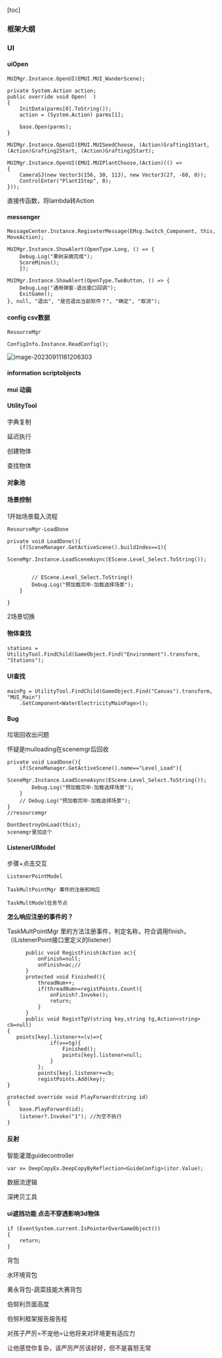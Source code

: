 [toc]



### 框架大纲

### UI

#### uiOpen

```
MUIMgr.Instance.OpenUI(EMUI.MUI_WanderScene);
```

```
private System.Action action;
public override void Open(  )
{
    InitData(parms[0].ToString());
    action = (System.Action) parms[1];

    base.Open(parms);
}
```

```
MUIMgr.Instance.OpenUI(EMUI.MUISeedChoose, (Action)Grafting1Start, (Action)Grafting2Start, (Action)Grafting3Start);
```

```
MUIMgr.Instance.OpenUI(EMUI.MUIPlantChoose,(Action)(() =>
{
    CameraSJ(new Vector3(156, 30, 113), new Vector3(27, -60, 0));
    ControlEnter("Plant1Step", 0);
}));
```

直接传函数，将lambda转Action



#### messenger

```
MessageCenter.Instance.RegiseterMessage(EMsg.Switch_Component, this, MoveAction); 
```

```
MUIMgr.Instance.ShowAlert(OpenType.Long, () => { 
    Debug.Log("果树采摘完成");
    ScoreMinus();
    });
```

```
MUIMgr.Instance.ShowAlert(OpenType.TwoButton, () => { 
    Debug.Log("通用弹窗-退出窗口回调");
    ExitGame();
}, null, "退出", "是否退出当前软件？", "确定", "取消");
```



#### config csv数据

```
ResourceMgr
```



```
ConfigInfo.Instance.ReadConfig();
```

![image-20230911161206303](C:\Users\30998\AppData\Roaming\Typora\typora-user-images\image-20230911161206303.png)

#### information scriptobjects



#### mui 动画



#### UtilityTool

字典复制

延迟执行

创建物体

查找物体



#### 对象池



#### 场景控制

1开始场景载入流程

```
ResourceMgr-LoadDone
```

```
private void LoadDone(){
    if(SceneManager.GetActiveScene().buildIndex==1){
        SceneMgr.Instance.LoadSceneAsync(EScene.Level_Select.ToString());
        
        
        // EScene.Level_Select.ToString()
        Debug.Log("预加载完毕-加载选择场景");    
    }
      
}
```





2场景切换

#### 物体查找

```
stations = UtilityTool.FindChild(GameObject.Find("Environment").transform, "Stations");
```



#### UI查找

```
mainPg = UtilityTool.FindChild(GameObject.Find("Canvas").transform, "MUI_Main")
    .GetComponent<WaterElectricityMainPage>();
```





#### Bug

垃圾回收出问题

怀疑是muiloading在scenemgr后回收

```
private void LoadDone(){
    if(SceneManager.GetActiveScene().name=="Level_Load"){
        SceneMgr.Instance.LoadSceneAsync(EScene.Level_Select.ToString());
        Debug.Log("预加载完毕-加载选择场景");    
    }
    // Debug.Log("预加载完毕-加载选择场景");    
}
//resourcemgr
```

```
DontDestroyOnLoad(this);
scenemgr里加这个
```



#### ListenerUIModel

步骤+点击交互

```
ListenerPointModel
```

```
TaskMultPointMgr 事件的注册和响应
```

```
TaskMultModel任务节点
```

**怎么响应注册的事件的？**

TaskMultPointMgr 里的方法注册事件，判定名称，符合调用finish，（IListenerPoint接口里定义的listener）





```
      public void RegistFinish(Action ac){
          onFinish=null;
          onFinish=ac;//
      }
      protected void Finished(){
          threadNum++;
          if(threadNum>=registPoints.Count){
              onFinish?.Invoke();
              return;
          }
      }
      public void RegistTgV(string key,string tg,Action<string> cb=null)
{
   points[key].listener+=(v)=>{
              if(v==tg){
                  Finished();
                  points[key].listener=null;
              }
          };
          points[key].listener+=cb;
          registPoints.Add(key);
}
```

```
protected override void PlayForward(string id)
{
    base.PlayForward(id);
    listener?.Invoke("1"); //为空不执行
}
```



#### 反射

智能灌溉guidecontroller

```
var v= DeepCopyEx.DeepCopyByReflection<GuideConfig>(itor.Value);
```



数据流逻辑

深拷贝工具



#### ui遮挡功能 点击不穿透影响3d物体

```
if (EventSystem.current.IsPointerOverGameObject())
{
    return;
}
```





背包

水环境背包

黄永背包-蔬菜技能大赛背包



伯努利页面高度























伯努利框架报告报告程 

对孩子严厉=不宠他=让他将来对环境更有适应力

让他感觉你复杂，该严厉严厉该好好，但不是喜怒无常
























